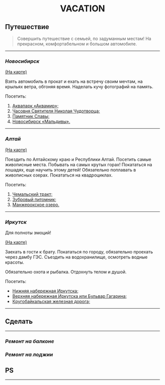 # <p align="center">VACATION

## **Путешествие**

> Совершить путешествие с семьей, по задуманным местам! На прекрасном, комфортабельном и большом автомобиле.
___
### *Новосибирск*

[(На карте)](https://goo.gl/maps/8L9aVxTjKSVmGFcv9)

Взять автомобиль в прокат и ехать на встречу своим мечтам, на крыльях ветра, обгоняя время. Наделать кучу фотографий на память.

Посетить:
1. [Аквапарк «Аквамир»;](https://akvaparknsk.ru/)
2. [Часовня Святителя Николая Чудотворца;](https://ru.wikipedia.org/wiki/%D0%A7%D0%B0%D1%81%D0%BE%D0%B2%D0%BD%D1%8F_%D0%9D%D0%B8%D0%BA%D0%BE%D0%BB%D0%B0%D1%8F_%D0%A7%D1%83%D0%B4%D0%BE%D1%82%D0%B2%D0%BE%D1%80%D1%86%D0%B0_(%D0%9D%D0%BE%D0%B2%D0%BE%D1%81%D0%B8%D0%B1%D0%B8%D1%80%D1%81%D0%BA))
3. [Памятник Славы;](https://ru.wikipedia.org/wiki/%D0%9C%D0%BE%D0%BD%D1%83%D0%BC%D0%B5%D0%BD%D1%82_%D0%A1%D0%BB%D0%B0%D0%B2%D1%8B_(%D0%9D%D0%BE%D0%B2%D0%BE%D1%81%D0%B8%D0%B1%D0%B8%D1%80%D1%81%D0%BA))
4. [Новосибирск «Мальдивы».](https://spsib.ru/accommodation/maldivy)

---
### *Алтай*

[(На карте)](https://goo.gl/maps/ZXSrdEViikaqJxAR8)

Поездить по Алтайскому краю и Республики Алтай. Посетить самые живописные места. Побывать на самых крутых горах! Покататься на лошадях, еще научить этому детей! Обязательно поплавать в живописных озерах. Покататься на квадроциклах.

Посетить:
1. [Чемальский тракт;](https://travel.drom.ru/88948/)
2. [Зубровый питомник;](https://turistka.ru/altai/info.php?ob=857)
3. [Манжерокское озеро.](https://ru.wikipedia.org/wiki/%D0%9C%D0%B0%D0%BD%D0%B6%D0%B5%D1%80%D0%BE%D0%BA%D1%81%D0%BA%D0%BE%D0%B5)

---
### *Иркутск*

Для полноты эмоций!

[(На карте)](https://goo.gl/maps/mJvstZwyzUUUVxEdA)

Заехать в гости к брату. Покататься по городу, обязательно проехать через дамбу ГЭС. Съездить на водохранилище, осмотреть водные красоты. 

Обязательно охота и рыбалка. Отдохнуть телом и душой.

Посетить:
* [Нижняя набережная Иркутска;](https://ru.wikipedia.org/wiki/%D0%9D%D0%B8%D0%B6%D0%BD%D1%8F%D1%8F_%D0%BD%D0%B0%D0%B1%D0%B5%D1%80%D0%B5%D0%B6%D0%BD%D0%B0%D1%8F_%D0%90%D0%BD%D0%B3%D0%B0%D1%80%D1%8B_(%D0%98%D1%80%D0%BA%D1%83%D1%82%D1%81%D0%BA))
* [Верхняя набережная Иркутска или Бульвар Гагарина;](https://ru.wikipedia.org/wiki/%D0%91%D1%83%D0%BB%D1%8C%D0%B2%D0%B0%D1%80_%D0%93%D0%B0%D0%B3%D0%B0%D1%80%D0%B8%D0%BD%D0%B0_(%D0%98%D1%80%D0%BA%D1%83%D1%82%D1%81%D0%BA))
* [Кругобайкальская железная дорога;](https://xn-----6kcaabbbrhkjamrznebtf0cisa4avo3c5tmdi.xn--p1ai/)

---
## **Сделать**
___
### _Ремонт на балконе_

### _Ремонт на лоджии_

## **PS**
---
